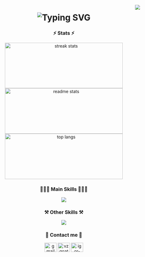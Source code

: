 <img align="right" src="https://visitor-badge.laobi.icu/badge?page_id=igor-vasconcellos
.igor-vasconcellos" />

<h1 align="center">
   <img src="https://readme-typing-svg.demolab.com?font=Fira+Code&weight=600&size=25&pause=1000&color=ffffff&center=true&width=600&height=40&lines=Hey+Yo!+I'm+Igor+Vasconcellos!" alt="Typing SVG">
</h1>

<div align="center">

<div align="center">

### ⚡ Stats ⚡

</div>

<div align="center">
  <img width="390" height="150" src="https://github-readme-streak-stats-salesp07.vercel.app/?user=igor-vasconcellos&count_private=true&theme=react&border_radius=10" alt="streak stats" style="object-fit: cover;"/>
  <img width="390" height="150" src="https://github-readme-stats-salesp07.vercel.app/api?username=igor-vasconcellos&count_private=true&show_icons=true&theme=react&rank_icon=github&border_radius=10" alt="readme stats" style="object-fit: cover;"/>
  <br/>
  <img width="390" height="150" src="https://github-readme-stats-salesp07.vercel.app/api/top-langs/?username=igor-vasconcellos&hide=HTML&langs_count=8&layout=compact&theme=react&border_radius=10&size_weight=0.5&count_weight=0.5&exclude_repo=github-readme-stats" alt="top langs" style="object-fit: cover;"/>
</div>

<div align="center">

### 👨🏻‍💻 Main Skills 👨🏻‍💻

<div align="center">
    <img src="https://skillicons.dev/icons?i=html,css,javascript,mysql,github,git,py,cs,c,java,nodejs,express"/>
</div>

### ⚒️ Other Skills ⚒️

</div>

<div align="center">
    <img src="https://skillicons.dev/icons?i=git,github,figma,photoshop,aftereffects" /><br>
</div>

<div align="center">

### 💬 Contact me 💬

</div>

<div align="center"> 
<a href="mailto:igorlivassan@gmail.com" target="blank"><img align="center" src="https://skillicons.dev/icons?i=gmail" alt="gmail" height="30" width="40" /></a>
<a href="https://instagram.com/igorvsconcellos" target="blank"><img align="center" src="https://skillicons.dev/icons?i=instagram" alt="vzgoat" height="30" width="40" /></a>
<a href="https://linkedin.com/in/igor-vasconcellos" target="blank"><img align="center" src="https://skillicons.dev/icons?i=linkedin" alt="igor-vasconcellos" height="30" width="40" /></a>
</div>

<div align="center">
